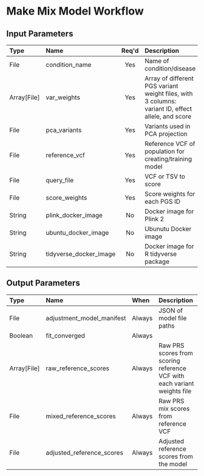 # Make Mix Model Workflow

## Input Parameters

| Type | Name | Req'd | Description | Default Value |
| :--- | :--- | :---: | :--- | :--- |
| File | condition_name | Yes | Name of condition/disease | |
| Array[File] | var_weights | Yes | Array of different PGS variant weight files, with 3 columns: variant ID, effect allele, and score | |
| File | pca_variants | Yes | Variants used in PCA projection | |
| File | reference_vcf | Yes | Reference VCF of population for creating/training model | |
| File | query_file | Yes | VCF or TSV to score | |
| File | score_weights | Yes | Score weights for each PGS ID | |
| String | plink_docker_image | No | Docker image for Plink 2 | us.gcr.io/broad-dsde-methods/plink2_docker@sha256:4455bf22ada6769ef00ed0509b278130ed98b6172c91de69b5bc2045a60de124 |
| String | ubuntu_docker_image | No | Ubunutu Docker image | "ubuntu:21.10" |
| String | tidyverse_docker_image | No | Docker image for R tidyverse package | rocker/tidyverse@sha256:0adaf2b74b0aa79dada2e829481fa63207d15cd73fc1d8afc37e36b03778f7e1 |

## Output Parameters

| Type | Name | When | Description |
| :--- | :--- | :--- | :--- |
| File | adjustment_model_manifest | Always | JSON of model file paths |
| Boolean | fit_converged | Always | |
| Array[File] | raw_reference_scores | Always | Raw PRS scores from scoring reference VCF with each variant weights file |
| File | mixed_reference_scores | Always | Raw PRS mix scores from reference VCF |
| File | adjusted_reference_scores | Always | Adjusted reference scores from the model |
